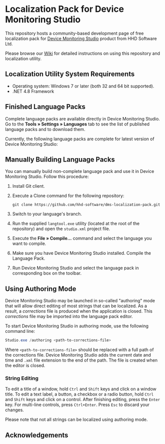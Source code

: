 # Localization Pack for Device Monitoring Studio

This repository hosts a community-based development page of free localization pack for [Device Monitoring Studio](//www.hhdsoftware.com/device-monitoring-studio) product from HHD Software Ltd.

Please browse our [Wiki](https://github.com/hhd-software/dms-localization-pack/wiki) for detailed instructions on using this repository and localization utility.

## Localization Utility System Requirements

* Operating system: Windows 7 or later (both 32 and 64 bit supported).
* .NET 4.8 Framework

## Finished Language Packs

Complete language packs are available directly in Device Monitoring Studio. Go to the **Tools » Settings » Languages** tab to see the list of published language packs and to download them.

Currently, the following language packs are complete for latest version of Device Monitoring Studio:


## Manually Building Language Packs

You can manually build non-complete language pack and use it in Device Monitoring Studio. Follow this procedure:

1. Install Git client.
2. Execute a Clone command for the following repository:

   ```
   git clone https://github.com/hhd-software/dms-localization-pack.git
   ```

3. Switch to your language's branch.
4. Run the supplied `langtool.exe` utility (located at the root of the repository) and open the `studio.xml` project file.
5. Execute the **File » Compile…** command and select the language you want to compile.
6. Make sure you have Device Monitoring Studio installed. Compile the Language Pack.
7. Run Device Monitoring Studio and select the language pack in corresponding box on the toolbar.

## Using Authoring Mode

Device Monitoring Studio may be launched in so-called "authoring" mode that will allow direct editing of most strings that can be localized. As a result, a *corrections* file is produced when the application is closed. This *corrections* file may be imported into the language pack editor.

To start Device Monitoring Studio in authoring mode, use the following command line:

```PowerShell
Studio.exe /authoring <path-to-corrections-file>
```

Where `<path-to-corrections-file>` should be replaced with a full path of the corrections file. Device Monitoring Studio adds the current date and time and `.xml` file extension to the end of the path. The file is created when the editor is closed.

### String Editing

To edit a title of a window, hold `Ctrl` and `Shift` keys and click on a window title. To edit a text label, a button, a checkbox or a radio button, hold `Ctrl` and `Shift` keys and click on a control. After finishing editing, press the `Enter` key. For multi-line controls, press `Ctrl+Enter`. Press `Esc` to discard your changes.

Please note that not all strings can be localized using authoring mode.

## Acknowledgements

